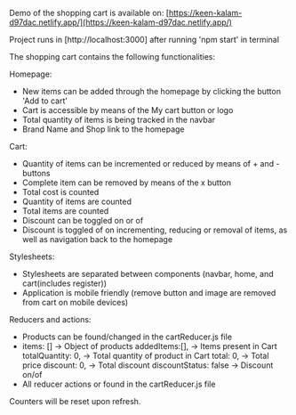 Demo of the shopping cart is available on: [https://keen-kalam-d97dac.netlify.app/](https://keen-kalam-d97dac.netlify.app/)
 
Project runs in [http://localhost:3000] after running 'npm start' in terminal
 
The shopping cart contains the following functionalities:
 
Homepage:
- New items can be added through the homepage by clicking the button 'Add to cart'
- Cart is accessible by means of the My cart button or logo
- Total quantity of items is being tracked in the navbar
- Brand Name and Shop link to the homepage
 
Cart:
- Quantity of items can be incremented or reduced by means of + and - buttons
- Complete item can be removed by means of the x button
- Total cost is counted
- Quantity of items are counted
- Total items are counted
- Discount can be toggled on or of
- Discount is toggled of on incrementing, reducing or removal of items, as well as navigation back to the homepage
 
Stylesheets:
- Stylesheets are separated between components (navbar, home, and cart(includes register))
- Application is mobile friendly (remove button and image are removed from cart on mobile devices)
 
Reducers and actions:
- Products can be found/changed in the cartReducer.js file
-   items: []                   -> Object of products
   addedItems:[],              -> Items present in Cart
   totalQuantity: 0,           -> Total quantity of product in Cart
   total: 0,                   -> Total price
   discount: 0,                -> Total discount
   discountStatus: false       -> Discount on/of
- All reducer actions or found in the cartReducer.js file
 
Counters will be reset upon refresh.
